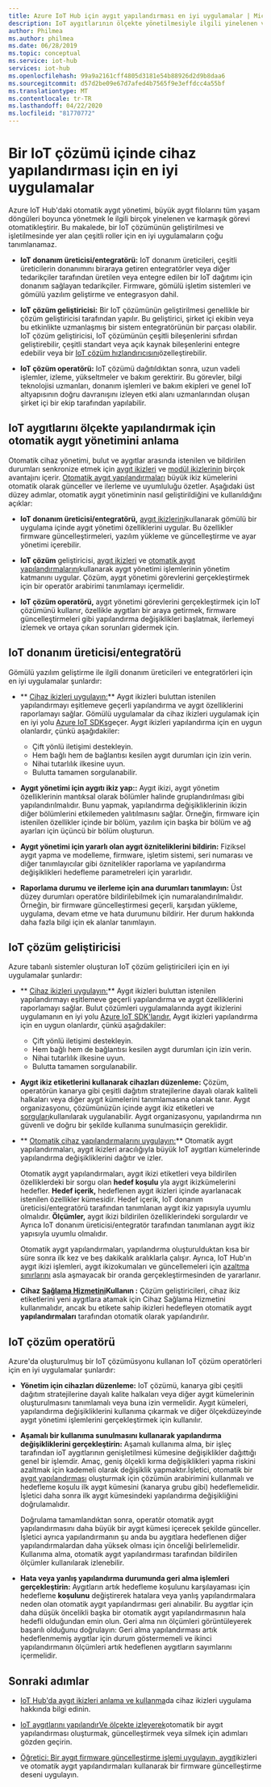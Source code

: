 ```yaml
---
title: Azure IoT Hub için aygıt yapılandırması en iyi uygulamalar | Microsoft Dokümanlar
description: IoT aygıtlarının ölçekte yönetilmesiyle ilgili yinelenen ve karmaşık görevleri en aza indirmek için otomatik aygıt yönetimini kullanmak için en iyi uygulamalar hakkında bilgi edinin.
author: Philmea
ms.author: philmea
ms.date: 06/28/2019
ms.topic: conceptual
ms.service: iot-hub
services: iot-hub
ms.openlocfilehash: 99a9a2161cff4805d3181e54b88926d2d9b8daa6
ms.sourcegitcommit: d57d2be09e67d7afed4b7565f9e3effdcc4a55bf
ms.translationtype: MT
ms.contentlocale: tr-TR
ms.lasthandoff: 04/22/2020
ms.locfileid: "81770772"
---
```

# <a name="best-practices-for-device-configuration-within-an-iot-solution"></a>Bir IoT çözümü içinde cihaz yapılandırması için en iyi uygulamalar

Azure IoT Hub'daki otomatik aygıt yönetimi, büyük aygıt filolarını tüm yaşam döngüleri boyunca yönetmek le ilgili birçok yinelenen ve karmaşık görevi otomatikleştirir. Bu makalede, bir IoT çözümünün geliştirilmesi ve işletilmesinde yer alan çeşitli roller için en iyi uygulamaların çoğu tanımlanamaz.

* **IoT donanım üreticisi/entegratörü:** IoT donanım üreticileri, çeşitli üreticilerin donanımını biraraya getiren entegratörler veya diğer tedarikçiler tarafından üretilen veya entegre edilen bir IoT dağıtımı için donanım sağlayan tedarikçiler. Firmware, gömülü işletim sistemleri ve gömülü yazılım geliştirme ve entegrasyon dahil.

* **IoT çözüm geliştiricisi:** Bir IoT çözümünün geliştirilmesi genellikle bir çözüm geliştiricisi tarafından yapılır. Bu geliştirici, şirket içi ekibin veya bu etkinlikte uzmanlaşmış bir sistem entegratörünün bir parçası olabilir. IoT çözüm geliştiricisi, IoT çözümünün çeşitli bileşenlerini sıfırdan geliştirebilir, çeşitli standart veya açık kaynak bileşenlerini entegre edebilir veya bir [IoT çözüm hızlandırıcısını](/azure/iot-accelerators/)özelleştirebilir.

* **IoT çözüm operatörü:** IoT çözümü dağıtıldıktan sonra, uzun vadeli işlemler, izleme, yükseltmeler ve bakım gerektirir. Bu görevler, bilgi teknolojisi uzmanları, donanım işlemleri ve bakım ekipleri ve genel IoT altyapısının doğru davranışını izleyen etki alanı uzmanlarından oluşan şirket içi bir ekip tarafından yapılabilir.

## <a name="understand-automatic-device-management-for-configuring-iot-devices-at-scale"></a>IoT aygıtlarını ölçekte yapılandırmak için otomatik aygıt yönetimini anlama

Otomatik cihaz yönetimi, bulut ve aygıtlar arasında istenilen ve bildirilen durumları senkronize etmek için [aygıt ikizleri](iot-hub-devguide-device-twins.md) ve [modül ikizlerinin](iot-hub-devguide-module-twins.md) birçok avantajını içerir. [Otomatik aygıt yapılandırmaları](iot-hub-auto-device-config.md) büyük ikiz kümelerini otomatik olarak günceller ve ilerleme ve uyumluluğu özetler. Aşağıdaki üst düzey adımlar, otomatik aygıt yönetiminin nasıl geliştirildiğini ve kullanıldığını açıklar:

* **IoT donanım üreticisi/entegratörü,** [aygıt ikizlerini](iot-hub-devguide-device-twins.md)kullanarak gömülü bir uygulama içinde aygıt yönetimi özelliklerini uygular. Bu özellikler firmware güncelleştirmeleri, yazılım yükleme ve güncelleştirme ve ayar yönetimi içerebilir.

* **IoT çözüm** geliştiricisi, [aygıt ikizleri](iot-hub-devguide-device-twins.md) ve [otomatik aygıt yapılandırmalarını](iot-hub-auto-device-config.md)kullanarak aygıt yönetimi işlemlerinin yönetim katmanını uygular. Çözüm, aygıt yönetimi görevlerini gerçekleştirmek için bir operatör arabirimi tanımlamayı içermelidir.

* **IoT çözüm operatörü,** aygıt yönetimi görevlerini gerçekleştirmek için IoT çözümünü kullanır, özellikle aygıtları bir araya getirmek, firmware güncelleştirmeleri gibi yapılandırma değişiklikleri başlatmak, ilerlemeyi izlemek ve ortaya çıkan sorunları gidermek için.

## <a name="iot-hardware-manufacturerintegrator"></a>IoT donanım üreticisi/entegratörü

Gömülü yazılım geliştirme ile ilgili donanım üreticileri ve entegratörleri için en iyi uygulamalar şunlardır:

* ** [Cihaz ikizleri uygulayın:](iot-hub-devguide-device-twins.md)** Aygıt ikizleri buluttan istenilen yapılandırmayı eşitlemeve geçerli yapılandırma ve aygıt özelliklerini raporlamayı sağlar. Gömülü uygulamalar da cihaz ikizleri uygulamak için en iyi yolu [Azure IoT SDKs](https://github.com/Azure/azure-iot-sdks)geçer. Aygıt ikizleri yapılandırma için en uygun olanlardır, çünkü aşağıdakiler:

    * Çift yönlü iletişimi destekleyin.
    * Hem bağlı hem de bağlantısı kesilen aygıt durumları için izin verin.
    * Nihai tutarlılık ilkesine uyun.
    * Bulutta tamamen sorgulanabilir.

* **Aygıt yönetimi için aygıtı ikiz yap::** Aygıt ikizi, aygıt yönetim özelliklerinin mantıksal olarak bölümler halinde gruplandırılması gibi yapılandırılmalıdır. Bunu yapmak, yapılandırma değişikliklerinin ikizin diğer bölümlerini etkilemeden yalıtılmasını sağlar. Örneğin, firmware için istenilen özellikler içinde bir bölüm, yazılım için başka bir bölüm ve ağ ayarları için üçüncü bir bölüm oluşturun. 

* **Aygıt yönetimi için yararlı olan aygıt özniteliklerini bildirin:** Fiziksel aygıt yapma ve modelleme, firmware, işletim sistemi, seri numarası ve diğer tanımlayıcılar gibi öznitelikler raporlama ve yapılandırma değişiklikleri hedefleme parametreleri için yararlıdır.

* **Raporlama durumu ve ilerleme için ana durumları tanımlayın:** Üst düzey durumları operatöre bildirilebilmek için numaralandırılmalıdır. Örneğin, bir firmware güncelleştirmesi geçerli, karşıdan yükleme, uygulama, devam etme ve hata durumunu bildirir. Her durum hakkında daha fazla bilgi için ek alanlar tanımlayın.

## <a name="iot-solution-developer"></a>IoT çözüm geliştiricisi

Azure tabanlı sistemler oluşturan IoT çözüm geliştiricileri için en iyi uygulamalar şunlardır:

* ** [Cihaz ikizleri uygulayın:](iot-hub-devguide-device-twins.md)** Aygıt ikizleri buluttan istenilen yapılandırmayı eşitlemeve geçerli yapılandırma ve aygıt özelliklerini raporlamayı sağlar. Bulut çözümleri uygulamalarında aygıt ikizlerini uygulamanın en iyi yolu [Azure IoT SDK'larıdır.](https://github.com/Azure/azure-iot-sdks) Aygıt ikizleri yapılandırma için en uygun olanlardır, çünkü aşağıdakiler:

    * Çift yönlü iletişimi destekleyin.
    * Hem bağlı hem de bağlantısı kesilen aygıt durumları için izin verin.
    * Nihai tutarlılık ilkesine uyun.
    * Bulutta tamamen sorgulanabilir.

* **Aygıt ikiz etiketlerini kullanarak cihazları düzenleme:** Çözüm, operatörün kanarya gibi çeşitli dağıtım stratejilerine dayalı olarak kaliteli halkaları veya diğer aygıt kümelerini tanımlamasına olanak tanır. Aygıt organizasyonu, çözümünüzün içinde aygıt ikiz etiketleri ve [sorguları](iot-hub-devguide-query-language.md)kullanılarak uygulanabilir. Aygıt organizasyonu, yapılandırma nın güvenli ve doğru bir şekilde kullanıma sunulmasıiçin gereklidir.

* ** [Otomatik cihaz yapılandırmalarını uygulayın:](iot-hub-auto-device-config.md)** Otomatik aygıt yapılandırmaları, aygıt ikizleri aracılığıyla büyük IoT aygıtları kümelerinde yapılandırma değişikliklerini dağıtır ve izler.

   Otomatik aygıt yapılandırmaları, aygıt ikizi etiketleri veya bildirilen özelliklerdeki bir sorgu olan **hedef koşulu** yla aygıt ikizkümelerini hedefler. **Hedef içerik,** hedeflenen aygıt ikizleri içinde ayarlanacak istenilen özellikler kümesidir. Hedef içerik, IoT donanım üreticisi/entegratörü tarafından tanımlanan aygıt ikiz yapısıyla uyumlu olmalıdır. **Ölçümler,** aygıt ikizi bildirilen özelliklerindeki sorgulardır ve Ayrıca IoT donanım üreticisi/entegratör tarafından tanımlanan aygıt ikiz yapısıyla uyumlu olmalıdır.

   Otomatik aygıt yapılandırmaları, yapılandırma oluşturulduktan kısa bir süre sonra ilk kez ve beş dakikalık aralıklarla çalışır. Ayrıca, IoT Hub'ın aygıt ikizi işlemleri, aygıt ikizokumaları ve güncellemeleri için [azaltma sınırlarını](iot-hub-devguide-quotas-throttling.md) asla aşmayacak bir oranda gerçekleştirmesinden de yararlanır.

* **Cihaz [Sağlama Hizmetini](../iot-dps/how-to-manage-enrollments.md)Kullanın :** Çözüm geliştiricileri, cihaz ikiz etiketlerini yeni aygıtlara atamak için Cihaz Sağlama Hizmetini kullanmalıdır, ancak bu etikete sahip ikizleri hedefleyen otomatik aygıt **yapılandırmaları** tarafından otomatik olarak yapılandırılır. 

## <a name="iot-solution-operator"></a>IoT çözüm operatörü

Azure'da oluşturulmuş bir IoT çözümüsyonu kullanan IoT çözüm operatörleri için en iyi uygulamalar şunlardır:

* **Yönetim için cihazları düzenleme:** IoT çözümü, kanarya gibi çeşitli dağıtım stratejilerine dayalı kalite halkaları veya diğer aygıt kümelerinin oluşturulmasını tanımlamalı veya buna izin vermelidir. Aygıt kümeleri, yapılandırma değişikliklerini kullanıma çıkarmak ve diğer ölçekdüzeyinde aygıt yönetimi işlemlerini gerçekleştirmek için kullanılır.

* **Aşamalı bir kullanıma sunulmasını kullanarak yapılandırma değişikliklerini gerçekleştirin:**  Aşamalı kullanıma alma, bir işleç tarafından ioT aygıtlarının genişletilmesi kümesine değişiklikler dağıttığı genel bir işlemdir. Amaç, geniş ölçekli kırma değişiklikleri yapma riskini azaltmak için kademeli olarak değişiklik yapmaktır.İşletici, otomatik bir [aygıt yapılandırması](iot-hub-auto-device-config.md) oluşturmak için çözümün arabirimini kullanmalı ve hedefleme koşulu ilk aygıt kümesini (kanarya grubu gibi) hedeflemelidir. İşletici daha sonra ilk aygıt kümesindeki yapılandırma değişikliğini doğrulamalıdır.

   Doğrulama tamamlandıktan sonra, operatör otomatik aygıt yapılandırmasını daha büyük bir aygıt kümesi içerecek şekilde günceller. İşletici ayrıca yapılandırmanın şu anda bu aygıtlara hedeflenen diğer yapılandırmalardan daha yüksek olması için önceliği belirlemelidir. Kullanıma alma, otomatik aygıt yapılandırması tarafından bildirilen ölçümler kullanılarak izlenebilir.

* **Hata veya yanlış yapılandırma durumunda geri alma işlemleri gerçekleştirin:**  Aygıtların artık hedefleme koşulunu karşılayaması için hedefleme **koşulunu** değiştirerek hatalara veya yanlış yapılandırmalara neden olan otomatik aygıt yapılandırması geri alınabilir. Bu aygıtlar için daha düşük öncelikli başka bir otomatik aygıt yapılandırmasının hala hedefli olduğundan emin olun. Geri alma nın ölçümleri görüntüleyerek başarılı olduğunu doğrulayın: Geri alma yapılandırması artık hedeflenmemiş aygıtlar için durum göstermemeli ve ikinci yapılandırmanın ölçümleri artık hedeflenen aygıtların sayımlarını içermelidir.

## <a name="next-steps"></a>Sonraki adımlar

* [IoT Hub'da aygıt ikizleri anlama ve kullanma](iot-hub-devguide-device-twins.md)da cihaz ikizleri uygulama hakkında bilgi edinin.

* [IoT aygıtlarını yapılandırVe ölçekte izleyerek](iot-hub-auto-device-config.md)otomatik bir aygıt yapılandırması oluşturmak, güncelleştirmek veya silmek için adımları gözden geçirin.

* [Öğretici: Bir aygıt firmware güncelleştirme işlemi uygulayın, aygıt](tutorial-firmware-update.md)ikizleri ve otomatik aygıt yapılandırmaları kullanarak bir firmware güncelleştirme deseni uygulayın.
